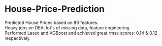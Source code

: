 # House-Price-Prediction
Predicted House Prices based on 80 features.  
Heavy jobs on DEA: lot's of missing data, feature engineering.  
Performed Lasso and XGBoost and achieved great rmse scores: 0.14 & 0.12 respectively.  
